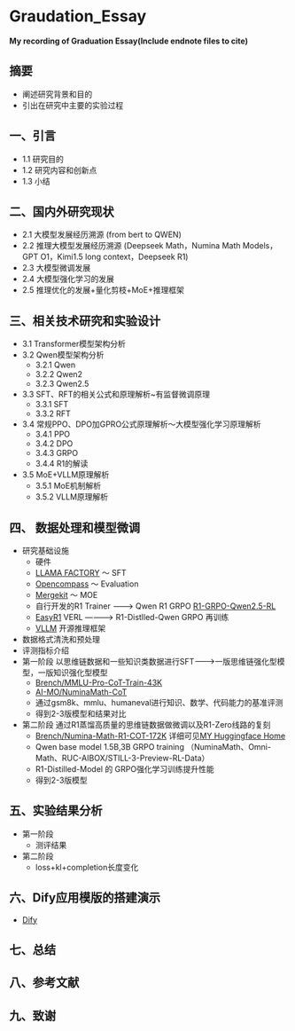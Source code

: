 # Graudation_Essay
**My recording of Graduation Essay(Include endnote files to cite)**

## 摘要
- 阐述研究背景和目的
- 引出在研究中主要的实验过程

## 一、引言
- 1.1 研究目的
- 1.2 研究内容和创新点
- 1.3 小结

## 二、国内外研究现状
- 2.1 大模型发展经历溯源 (from bert to QWEN)
- 2.2 推理大模型发展经历溯源 (Deepseek Math，Numina Math Models，GPT O1，Kimi1.5 long context，Deepseek R1)
- 2.3 大模型微调发展
- 2.4 大模型强化学习的发展
- 2.5 推理优化的发展+量化剪枝+MoE+推理框架

## 三、相关技术研究和实验设计
- 3.1 Transformer模型架构分析
- 3.2 Qwen模型架构分析
  - 3.2.1 Qwen
  - 3.2.2 Qwen2
  - 3.2.3 Qwen2.5  
- 3.3 SFT、RFT的相关公式和原理解析~有监督微调原理
  - 3.3.1  SFT
  - 3.3.2  RFT
- 3.4 常规PPO、DPO加GPRO公式原理解析～大模型强化学习原理解析
  - 3.4.1 PPO
  - 3.4.2 DPO
  - 3.4.3 GRPO
  - 3.4.4 R1的解读
- 3.5 MoE+VLLM原理解析
  - 3.5.1 MoE机制解析
  - 3.5.2 VLLM原理解析

## 四、 数据处理和模型微调
- 研究基础设施
  - 硬件
  - [LLAMA FACTORY](https://github.com/BrenchCC/LLaMA-Factory/tree/qwen2-r1-distill-training) ～ SFT
  - [Opencompass](https://github.com/BrenchCC/opencompass_graduation) ～ Evaluation
  - [Mergekit](https://github.com/arcee-ai/mergekit) ～ MOE
  - 自行开发的R1 Trainer ———> Qwen R1 GRPO [R1-GRPO-Qwen2.5-RL](https://github.com/BrenchCC/R1-GRPO-Qwen2.5-RL)
  - [EasyR1](https://github.com/hiyouga/EasyR1) VERL ————> R1-Distlled-Qwen GRPO 再训练
  - [VLLM](https://github.com/vllm-project/vllm) 开源推理框架
- 数据格式清洗和预处理
- 评测指标介绍
- 第一阶段 以思维链数据和一些知识类数据进行SFT———>一版思维链强化型模型，一版知识强化型模型
  - [Brench/MMLU-Pro-CoT-Train-43K](https://huggingface.co/datasets/Brench/MMLU-Pro-CoT-Train-43K)
  - [AI-MO/NuminaMath-CoT](https://huggingface.co/datasets/AI-MO/NuminaMath-CoT)
  - 通过gsm8k、mmlu、humaneval进行知识、数学、代码能力的基准评测
  - 得到2-3版模型和结果对比
- 第二阶段 通过R1蒸馏高质量的思维链数据做微调以及R1-Zero线路的复刻
  - [Brench/Numina-Math-R1-COT-172K](https://huggingface.co/datasets/Brench/Numina-Math-R1-COT-172K) 详细可见[MY Huggingface Home](https://huggingface.co/Brench)
  - Qwen base model 1.5B,3B GRPO training （NuminaMath、Omni-Math、RUC-AIBOX/STILL-3-Preview-RL-Data）
  - R1-Distilled-Model 的 GRPO强化学习训练提升性能
  - 得到2-3版模型
 
## 五、实验结果分析
- 第一阶段
  - 测评结果 
- 第二阶段
  - loss+kl+completion长度变化

## 六、Dify应用模版的搭建演示
- [Dify](https://github.com/BrenchCC/dify_graduation)

## 七、总结

## 八、参考文献

## 九、致谢
